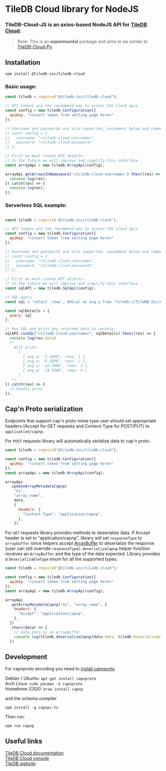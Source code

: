 # TileDB Cloud library for NodeJS

### TileDB-Cloud-JS is an axios-based NodeJS API for [TileDB Cloud](https://docs.tiledb.com/cloud/).

> Note: This is an **experimental** package and aims to be similar to [TileDB-Cloud-Py](https://github.com/TileDB-Inc/TileDB-Cloud-Py).  

## Installation
```bash
npm install @tiledb-inc/tiledb-cloud
```

### Basic usage:

```javascript
const tiledb = require("@tiledb-inc/tiledb-cloud");

// API tokens are the recommend way to access the cloud apis
const config = new tiledb.Configuration({
  apiKey: "<insert token from setting page here>"
});

// Username and passwords are also supported, uncomment below and comment out above to use username/password auth instead
// const config = {
//   username: "<tiledb-cloud-username>",
//   password: "<tiledb-cloud-password>"
// };

// First we must create API objects.
// In the future we will improve and simplify this interface
const arrayApi = new tiledb.ArrayApi(config);

arrayApi.getArraysInNamespace('<tiledb-cloud-username>').then((res) => {
  console.log(res);
}).catch((ex) => {
  console.log(ex);
});


```

### Serverless SQL example:

```javascript

const tiledb = require('@tiledb-inc/tiledb-cloud');

// API tokens are the recommend way to access the cloud apis
const config = new tiledb.Configuration({
  apiKey: "<insert token from setting page here>"
});

// Username and passwords are also supported, uncomment below and comment out above to use username/password auth instead
// const config = {
//   username: "<tiledb-cloud-username>",
//   password: "<tiledb-cloud-password>"
// };

// First we must create API objects.
// In the future we will improve and simplify this interface
const sqlAPI = new tiledb.SqlApi(config);

// SQL query
const sql = "select `rows`, AVG(a) as avg_a from `tiledb://TileDB-Inc/quickstart_dense` GROUP BY `rows`";

const sqlDetails = {
  query: sql
};

// Run SQL and print any returned data to console
sqlAPI.runSQL("<tiledb-cloud-username>", sqlDetails).then((res) => {
  console.log(res.data)
  /*
    Will print:
      [
        { avg_a: '2.5000', rows: 1 },
        { avg_a: '6.5000', rows: 2 },
        { avg_a: '10.5000', rows: 3 },
        { avg_a: '14.5000', rows: 4 }
      ]
   */
}).catch((ex) => {
  // handle error
});


```


## Cap'n Proto serialization

Endpoints that support cap'n proto mime type user should set appropriate headers (Accept for GET requests and Content-Type for POST/PUT) to `application/capnp`.

For `POST` requests library will automatically serialize data to cap'n proto.

```javascript
const tiledb = require("@tiledb-inc/tiledb-cloud");

const config = new tiledb.Configuration({
  apiKey: "<insert token from setting page here>"
});
const arrayApi = new tiledb.ArrayApi(config);

arrayApi
  .updateArrayMetadataCapnp(
    "ns",
    "array_name",
    data,
    {
      headers: {
        "Content-Type": "application/capnp",
      },
    })
```

For `GET` requests library provides methods to deserialize data. If Accept header is set to "application/capnp", library will set `responseType` to `arraybuffer` since helpers accept [ArrayBuffer](https://developer.mozilla.org/en-US/docs/Web/JavaScript/Reference/Global_Objects/ArrayBuffer) to deserialize the response (user can still override `responseType`).
`deserializeCapnp` helper function receives an `ArrayBuffer` and the type of the data expected. Library provides a `DeserializableType` enum for all the supported types.

```javascript
const tiledb = require("@tiledb-inc/tiledb-cloud");

const config = new tiledb.Configuration({
  apiKey: "<insert token from setting page here>"
});
const arrayApi = new tiledb.ArrayApi(config);

arrayApi
  .getArrayMetadataCapnp("ns", "array_name", {
    headers: {
      "Accept": "application/capnp",
    },
  })
  .then((data) => {
    // data.data is an ArrayBuffer
    console.log(tiledb.deserializeCapnp(data.data, tiledb.DeserializableType.arrayMetadata));
  })
```

## Development

For capnproto encoding you need to [install capnproto](https://capnproto.org/install.html)

Debian / Ubuntu: `apt-get install capnproto` <br/>
Arch Linux: `sudo pacman -S capnproto` <br/>
Homebrew (OSX): `brew install capnp`

and the schema compiler

```
npm install -g capnpc-ts
```

Then run:
```
npm run capnp
```

## Useful links
[TileDB Cloud documentation](https://docs.tiledb.com/cloud/)  
[TileDB Cloud console](https://console.tiledb.com)  
[TileDB website](https://tiledb.com)  
